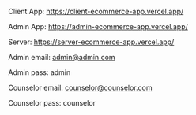 Client App: https://client-ecommerce-app.vercel.app/

Admin App: https://admin-ecommerce-app.vercel.app/

Server: https://server-ecommerce-app.vercel.app/

Admin email: admin@admin.com

Admin pass: admin

Counselor email: counselor@counselor.com

Counselor pass: counselor
